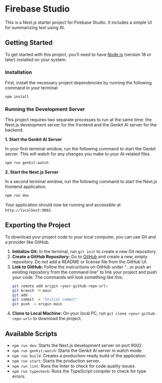 # Firebase Studio

This is a Next.js starter project for Firebase Studio. It includes a simple UI for summarizing text using AI.

## Getting Started

To get started with this project, you'll need to have [Node.js](https://nodejs.org/) (version 18 or later) installed on your system.

### Installation

First, install the necessary project dependencies by running the following command in your terminal:

```bash
npm install
```

### Running the Development Server

This project requires two separate processes to run at the same time: the Next.js development server for the frontend and the Genkit AI server for the backend.

**1. Start the Genkit AI Server**

In your first terminal window, run the following command to start the Genkit server. This will watch for any changes you make to your AI-related files.

```bash
npm run genkit:watch
```

**2. Start the Next.js Server**

In a second terminal window, run the following command to start the Next.js frontend application.

```bash
npm run dev
```

Your application should now be running and accessible at `http://localhost:9002`.

## Exporting the Project

To download your project code to your local computer, you can use Git and a provider like GitHub.

1.  **Initialize Git:** In the terminal, run `git init` to create a new Git repository.
2.  **Create a GitHub Repository:** Go to [GitHub](https://github.com/new) and create a new, empty repository. Do not add a README or license file from the GitHub UI.
3.  **Link to GitHub:** Follow the instructions on GitHub under "...or push an existing repository from the command line" to link your project and push your code. The commands will look something like this:
    ```bash
    git remote add origin <your-github-repo-url>
    git branch -M main
    git add .
    git commit -m "Initial commit"
    git push -u origin main
    ```
4.  **Clone to Local Machine:** On your local PC, run `git clone <your-github-repo-url>` to download the project.

## Available Scripts

-   `npm run dev`: Starts the Next.js development server on port 9002.
-   `npm run genkit:watch`: Starts the Genkit AI server in watch mode.
-   `npm run build`: Creates a production-ready build of the application.
-   `npm run start`: Starts the production server.
-   `npm run lint`: Runs the linter to check for code quality issues.
-   `npm run typecheck`: Runs the TypeScript compiler to check for type errors.
